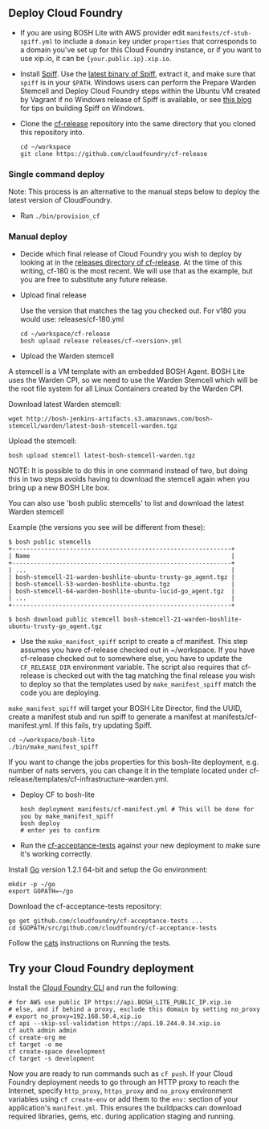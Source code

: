 ## Deploy Cloud Foundry

* If you are using BOSH Lite with AWS provider edit `manifests/cf-stub-spiff.yml` to include a `domain` key under `properties` that corresponds to a domain you've set up for this Cloud Foundry instance, or if you want to use xip.io, it can be `{your.public.ip}.xip.io`.

* Install [Spiff](https://github.com/cloudfoundry-incubator/spiff). Use the [latest binary of Spiff](https://github.com/cloudfoundry-incubator/spiff/releases), extract it, and make sure that `spiff` is in your `$PATH`. Windows users can perform the Prepare Warden Stemcell and Deploy Cloud Foundry steps within the Ubuntu VM created by Vagrant if no Windows release of Spiff is available, or see [this blog](http://aliwahaj.blogspot.de/2014/01/installing-cloud-foundry-on-vagrant.html) for tips on building Spiff on Windows.

* Clone the [cf-release](https://github.com/cloudfoundry/cf-release) repository into the same directory that you cloned this repository into.

    ```
    cd ~/workspace
    git clone https://github.com/cloudfoundry/cf-release
    ```

### Single command deploy

Note: This process is an alternative to the manual steps below to deploy the latest version of CloudFoundry.

* Run `./bin/provision_cf`

### Manual deploy

* Decide which final release of Cloud Foundry you wish to deploy by looking at in the [releases directory of cf-release](https://github.com/cloudfoundry/cf-release/tree/master/releases).  At the time of this writing, cf-180 is the most recent. We will use that as the example, but you are free to substitute any future release.

*  Upload final release

    Use the version that matches the tag you checked out. For v180 you would use: releases/cf-180.yml

    ```
    cd ~/workspace/cf-release
    bosh upload release releases/cf-<version>.yml
    ```

* Upload the Warden stemcell

 A stemcell is a VM template with an embedded BOSH Agent. BOSH Lite uses the Warden CPI, so we need to use the Warden Stemcell which will be the root file system for all Linux Containers created by the Warden CPI.

 Download latest Warden stemcell:

 ```
 wget http://bosh-jenkins-artifacts.s3.amazonaws.com/bosh-stemcell/warden/latest-bosh-stemcell-warden.tgz
 ```

 Upload the stemcell:

 ```
 bosh upload stemcell latest-bosh-stemcell-warden.tgz
 ```

 NOTE: It is possible to do this in one command instead of two, but doing this in two steps avoids having to download the stemcell again when you bring up a new BOSH Lite box.

 You can also use 'bosh public stemcells' to list and download the latest Warden stemcell

 Example (the versions you see will be different from these):

 ```
$ bosh public stemcells
+-------------------------------------------------------------+
| Name                                                        |
+-------------------------------------------------------------+
| ...                                                         |
| bosh-stemcell-21-warden-boshlite-ubuntu-trusty-go_agent.tgz |
| bosh-stemcell-53-warden-boshlite-ubuntu.tgz                 |
| bosh-stemcell-64-warden-boshlite-ubuntu-lucid-go_agent.tgz  |
| ...                                                         |
+-------------------------------------------------------------+

 $ bosh download public stemcell bosh-stemcell-21-warden-boshlite-ubuntu-trusty-go_agent.tgz
```

*  Use the `make_manifest_spiff` script to create a cf manifest.  This step assumes you have cf-release checked out in ~/workspace. If you have cf-release checked out to somewhere else, you have to update the `CF_RELEASE_DIR`
 environment variable.  The script also requires that cf-release is checked out with the tag matching the final release you wish to deploy so that the templates used by `make_manifest_spiff` match the code you are deploying.

 `make_manifest_spiff` will target your BOSH Lite Director, find the UUID, create a manifest stub and run spiff to generate a manifest at manifests/cf-manifest.yml. If this fails, try updating Spiff.

 ```
 cd ~/workspace/bosh-lite
 ./bin/make_manifest_spiff
 ```

 If you want to change the jobs properties for this bosh-lite deployment, e.g. number of nats servers, you can change it in the template located under cf-release/templates/cf-infrastructure-warden.yml.


*  Deploy CF to bosh-lite

    ```
    bosh deployment manifests/cf-manifest.yml # This will be done for you by make_manifest_spiff
    bosh deploy
    # enter yes to confirm
    ```

* Run the [cf-acceptance-tests](https://github.com/cloudfoundry/cf-acceptance-tests) against your new deployment to make sure it's working correctly.

 Install [Go](http://golang.org/) version 1.2.1 64-bit and setup the Go environment:

 ```
 mkdir -p ~/go
 export GOPATH=~/go
 ```
 Download the cf-acceptance-tests repository:

 ```
 go get github.com/cloudfoundry/cf-acceptance-tests ...
 cd $GOPATH/src/github.com/cloudfoundry/cf-acceptance-tests
 ```
 Follow the [cats](https://github.com/cloudfoundry/cf-acceptance-tests) instructions on Running the tests.


## Try your Cloud Foundry deployment

Install the [Cloud Foundry CLI](https://github.com/cloudfoundry/cli) and run the following:

```
# for AWS use public IP https://api.BOSH_LITE_PUBLIC_IP.xip.io
# else, and if behind a proxy, exclude this domain by setting no_proxy
# export no_proxy=192.168.50.4,xip.io
cf api --skip-ssl-validation https://api.10.244.0.34.xip.io
cf auth admin admin
cf create-org me
cf target -o me
cf create-space development
cf target -s development
```

Now you are ready to run commands such as `cf push`.
If your Cloud Foundry deployment needs to go through an HTTP proxy to reach the Internet, specify `http_proxy`, `https_proxy` and `no_proxy` environment variables using `cf create-env` or add them to the `env:` section of your application's `manifest.yml`. This ensures the buildpacks can download required libraries, gems, etc. during application staging and running.
